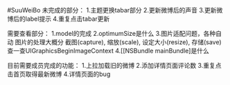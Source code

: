 #SuuWeiBo
未完成的部分：
1.主题更换tabar部分
2.更新微博后的声音
3.更新微博后的label提示
4.重复点击tabar更新


需要查看部分：
1.model的完成
2.optimumSize是什么
3.图片适配问题，各种自动
   图片的处理大概分 截图(capture),  缩放(scale), 设定大小(resize),  存储(save)
   查一查UIGraphicsBeginImageContext
4.[[NSBundle mainBundle]是什么


目前需要成员完成的功能：
1.上拉加载旧的微博
2.添加详情页面评论数
3.重复点击首页取得最新微博
4.详情页面的bug
